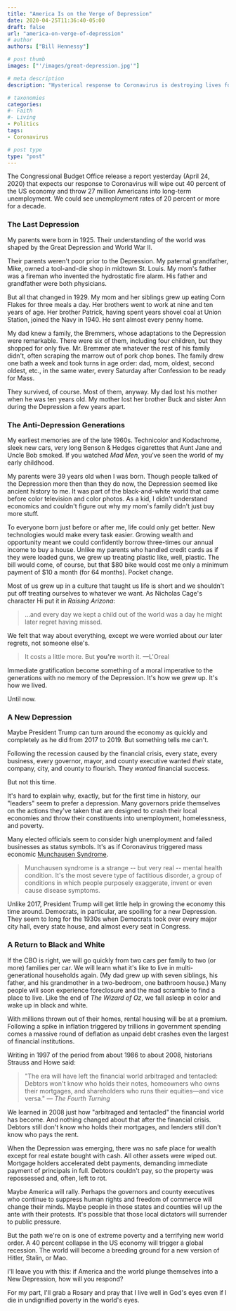 ```yaml
---
title: "America Is on the Verge of Depression"
date: 2020-04-25T11:36:40-05:00
draft: false
url: "america-on-verge-of-depression"
# author
authors: ["Bill Hennessy"]

# post thumb
images: ["'/images/great-depression.jpg'"]

# meta description
description: "Hysterical response to Coronavirus is destroying lives for good."

# taxonomies
categories: 
#- Faith
#- Living
- Politics
tags:
- Coronavirus

# post type
type: "post"
---
```

The Congressional Budget Office release a report yesterday (April 24, 2020) that expects our response to Coronavirus will wipe out 40 percent of the US economy and throw 27 million Americans into long-term unemployment. We could see unemployment rates of 20 percent or more for a decade. 

### The Last Depression

My parents were born in 1925. Their understanding of the world was shaped by the Great Depression and World War II. 

Their parents weren't poor prior to the Depression. My paternal grandfather, Mike, owned a tool-and-die shop in midtown St. Louis. My mom's father was a fireman who invented the hydrostatic fire alarm. His father and grandfather were both physicians. 

But all that changed in 1929. My mom and her siblings grew up eating Corn Flakes for three meals a day. Her brothers went to work at nine and ten years of age. Her brother Patrick, having spent years shovel coal at Union Station, joined the Navy in 1940. He sent almost every penny home. 

My dad knew a family, the Bremmers, whose adaptations to the Depression were remarkable. There were six of them, including four children, but they shopped for only five. Mr. Bremmer ate whatever the rest of his family didn't, often scraping the marrow out of pork chop bones. The family drew one bath a week and took turns in age order: dad, mom, oldest, second oldest, etc., in the same water, every Saturday after Confession to be ready for Mass. 

They survived, of course. Most of them, anyway. My dad lost his mother when he was ten years old. My mother lost her brother Buck and sister Ann during the Depression a few years apart. 

### The Anti-Depression Generations

My earliest memories are of the late 1960s. Technicolor and Kodachrome, sleek new cars, very long Benson & Hedges cigarettes that Aunt Jane and Uncle Bob smoked. If you watched *Mad Men*, you've seen the world of my early childhood. 

My parents were 39 years old when I was born. Though people talked of the Depression more then than they do now, the Depression seemed like ancient history to me. It was part of the black-and-white world that came before color television and color photos. As a kid, I didn't understand economics and couldn't figure out why my mom's family didn't just buy more stuff. 

To everyone born just before or after me, life could only get better. New technologies would make every task easier. Growing wealth and opportunity meant we could confidently borrow three-times our annual income to buy a house. Unlike my parents who handled credit cards as if they were loaded guns, we grew up treating plastic like, well, plastic. The bill would come, of course, but that $80 bike would cost me only a minimum payment of $10 a month (for 64 months). Pocket change. 

Most of us grew up in a culture that taught us life is short and we shouldn't put off treating ourselves to whatever we want. As Nicholas Cage's character Hi put it in *Raising Arizona*:

> ...and every day we kept a child out of the world was a day he might later regret having missed.

We felt that way about everything, except we were worried about *our* later regrets, not someone else's. 

> It costs a little more. But **you're** worth it. —L'Oreal

Immediate gratification become something of a moral imperative to the generations with no memory of the Depression. It's how we grew up. It's how we lived. 

Until now. 

### A New Depression

Maybe President Trump can turn around the economy as quickly and completely as he did from 2017 to 2019. But something tells me can't. 

Following the recession caused by the financial crisis, every state, every business, every governor, mayor, and county executive wanted *their* state, company, city, and county to flourish. They *wanted* financial success. 

But not this time. 

It's hard to explain why, exactly, but for the first time in history, our "leaders" seem to prefer a depression. Many governors pride themselves on the actions they've taken that are designed to crash their local economies and throw their constituents into unemployment, homelessness, and poverty. 

Many elected officials seem to consider high unemployment and failed businesses as status symbols. It's as if Coronavirus triggered mass economic [Munchausen Syndrome](https://health.howstuffworks.com/mental-health/mental-disorders/munchausen.htm).

> Munchausen syndrome is a strange -- but very real -- mental health condition. It's the most severe type of factitious disorder, a group of conditions in which people purposely exaggerate, invent or even cause disease symptoms.

Unlike 2017, President Trump will get little help in growing the economy this time around. Democrats, in particular, are spoiling for a new Depression. They seem to long for the 1930s when Democrats took over every major city hall, every state house, and almost every seat in Congress. 

### A Return to Black and White

If the CBO is right, we will go quickly from two cars per family to two (or more) families per car. We will learn what it's like to live in multi-generational households again. (My dad grew up with seven siblings, his father, and his grandmother in a two-bedroom, one bathroom house.) Many people will soon experience foreclosure and the mad scramble to find a place to live. Like the end of *The Wizard of  Oz*, we fall asleep in color and wake up in black and white.

With millions thrown out of their homes, rental housing will be at a premium. Following a spike in inflation triggered by trillions in government spending comes a massive round of deflation as unpaid debt crashes even the largest of financial institutions. 

Writing in 1997 of the period from about 1986 to about 2008, historians Strauss and Howe said:

> "The era will have left the financial world arbitraged and tentacled: Debtors won't know who holds their notes, homeowners who owns their mortgages, and shareholders who runs their equities—and vice versa." — *The Fourth Turning*

We learned in 2008 just how "arbitraged and tentacled" the financial world has become. And nothing changed about that after the financial crisis. Debtors still don't know who holds their mortgages, and lenders still don't know who pays the rent. 

When the Depression was emerging, there was no safe place for wealth except for real estate bought with cash. All other assets were wiped out. Mortgage holders accelerated debt payments, demanding immediate payment of principals in full. Debtors couldn't pay, so the property was repossessed and, often, left to rot. 

Maybe America will rally. Perhaps the governors and county executives who continue to suppress human rights and freedom of commerce will change their minds. Maybe people in those states and counties will up the ante with their protests. It's possible that those local dictators will surrender to public pressure. 

But the path we're on is one of extreme poverty and a terrifying new world order. A 40 percent collapse in the US economy will trigger a global recession. The world will become a breeding ground for a new version of Hitler, Stalin, or Mao. 

I'll leave you with this: if America and the world plunge themselves into a New Depression, how will you respond? 

For my part, I'll grab a Rosary and pray that I live well in God's eyes even if I die in undignified poverty in the world's eyes.

